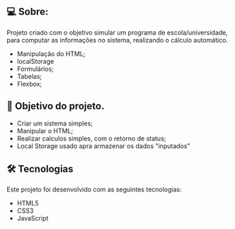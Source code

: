 ## 💻 Sobre:

Projeto criado com o objetivo simular um programa de escola/universidade, para computar as informações no sistema, realizando o cálculo automático.

- Manipulação do HTML;
- localStorage
- Formulários;
- Tabelas;
- Flexbox;


## 🚀 Objetivo do projeto.

- Criar um sistema simples;
- Manipular o HTML;
- Realizar calculos simples, com o retorno de status;
- Local Storage usado apra armazenar os dados "inputados"


## 🛠 Tecnologias

Este projeto foi desenvolvido com as seguintes tecnologias:

- HTML5
- CSS3
- JavaScript
